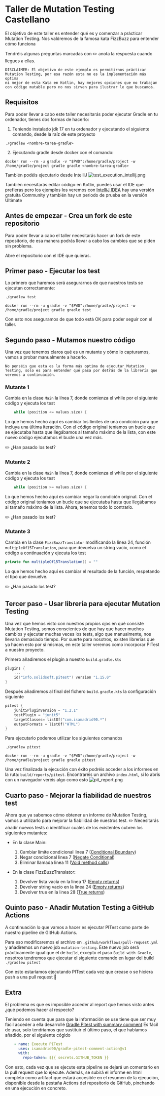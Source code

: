 # Taller de Mutation Testing Castellano

El objetivo de este taller es entender qué es y comenzar a prácticar Mutation Testing.
Nos valdremos de la famosa kata FizzBuzz para entender cómo funciona

Tendréis algunas preguntas marcadas con ✏️ anota la respuesta cuando llegues a ellas.

```
DISCLAIMER: El objetivo de este ejemplo es permitirnos prácticar Mutation Testing, por esa razón esta no es la implementación más optima
ni mejor de esta Kata en Kotlin, hay mejores opciones que no trabajan con código mutable pero no nos sirven para ilustrar lo que buscamos.
```

## Requisitos
Para poder llevar a cabo este taller necesitarás poder ejecutar Gradle en tu ordenador, tienes dos formas de hacerlo:

  1. Teniendo instalado jdk 17 en tu ordenador y ejecutando el siguiente comando, desde la raíz de este proyecto

```shell
./gradlew <nombre-tarea-gradle>
```
  2. Ejecutando gradle desde docker con el comando:

```shell
docker run --rm -u gradle -v "$PWD":/home/gradle/project -w /home/gradle/project gradle gradle <nombre-tarea-gradle>
```
También podéis ejecutarlo desde IntelliJ ![test_execution_intellij.png](test_execution_intellij.png)

También necesitarás editar código en Kotlin, puedes usar el IDE que prefieras pero los ejemplos los veremos con 
[IntelliJ IDEA](https://www.jetbrains.com/es-es/idea/download/) hay una versión gratuita Community y también hay un periodo
de prueba en la versión Ultimate

## Antes de empezar - Crea un fork de este repositorio

Para poder llevar a cabo el taller necesitarás hacer un fork de este repositorio, de esa manera podrás llevar a 
cabo los cambios que se piden sin problema.

Abre el repositorio con el IDE que quieras.

## Primer paso - Ejecutar los test

Lo primero que haremos será asegurarnos de que nuestros tests se ejecutan correctamente:
```shell
./gradlew test
```
```shell
docker run --rm -u gradle -v "$PWD":/home/gradle/project -w /home/gradle/project gradle gradle test
```

Con esto nos aseguramos de que todo está OK para poder seguir con el taller.

## Segundo paso - Mutamos nuestro código

Una vez que tenemos claros qué es un mutante y cómo lo capturamos, vamos a probar manualmente a hacerlo.

```
No penséis que esta es la forma más optima de ejecutar Mutation Testing, solo es para entender qué pasa por detrás de la librería que veremos a continuación.
```

### Mutante 1

Cambia en la clase `Main` la línea 7, donde comienza el while por el siguiente código y ejecuta los test
```kotlin
    while (position <= values.size) {
```
Lo que hemos hecho aquí es cambiar los límites de una condición para que incluya una última iteración.
Con el código original teníamos un bucle que se ejecutaba hasta que llegábamos al tamaño máximo de la lista, 
con este nuevo código ejecutamos el bucle una vez más.

✏️ ¿Han pasado los test? 

### Mutante 2

Cambia en la clase `Main` la línea 7, donde comienza el while por el siguiente código y ejecuta los test
```kotlin
    while (position >= values.size) {
```
Lo que hemos hecho aquí es cambiar negar la condición original.
Con el código original teníamos un bucle que se ejecutaba hasta que llegábamos al tamaño máximo de la lista. Ahora,
tenemos todo lo contrario.

✏️ ¿Han pasado los test? 

### Mutante 3

Cambia en la clase `FizzBuzzTranslator` modificando la línea 24, función `multipleOf15Translation`, para que devuelva un string vacío, como el código a continuación y ejecuta los test

```kotlin
private fun multipleOf15Translation() = ""
```

Lo que hemos hecho aquí es cambiar el resultado de la función, respetando el tipo que devuelve.

✏️ ¿Han pasado los test? 

## Tercer paso - Usar librería para ejecutar Mutation Testing

Una vez que hemos visto con nuestros propios ojos en qué consiste Mutation Testing, somos conscientes de que hay que hacer muchos cambios y 
ejecutar muchas veces los tests, algo que manualmente, nos llevaría demasiado tiempo. Por suerte para nosotros, existen librerías que ya hacen 
esto por si mismas, en este taller veremos como incorporar PITest a nuestro proyecto.

Primero añadiremos el plugin a nuestro `build.gradle.kts`
```kotlin
plugins {
    ...
    id("info.solidsoft.pitest") version "1.15.0"
}
```
Después añadiremos al final del fichero `build.gradle.kts` la configuración siguiente

```kotlin
pitest {
    junit5PluginVersion = "1.2.1"
    testPlugin = "junit5"
    targetClasses= listOf("com.isamadrid90.*")
    outputFormats = listOf("HTML")
}
```

Para ejecutarlo podemos utilizar los siguientes comandos

```shell
./gradlew pitest
```

```shell
docker run --rm -u gradle -v "$PWD":/home/gradle/project -w /home/gradle/project gradle gradle pitest
```

Una vez finalizada la ejecución con éxito podréis acceder a los informes en la ruta: `build/reports/pitest`.
Encontraréis un archivo `index.html`, si lo abrís con un navegador veréis algo como esto
![pit_report.png](pit_report.png)

## Cuarto paso - Mejorar la fiabilidad de nuestros test

Ahora que ya sabemos cómo obtener un informe de Mutation Testing, vamos a utilizarlo para mejorar la fiabilidad de nuestros test.
✏️ Necesitarás añadir nuevos tests o identificar cuales de los existentes cubren los siguientes mutantes:

* En la clase Main:
  1. Cambiar límite condicional linea 7 ([Conditional Boundary](https://pitest.org/quickstart/mutators/#CONDITIONALS_BOUNDARY))
  2. Negar condicional linea 7 ([Negate Conditional](https://pitest.org/quickstart/mutators/#NEGATE_CONDITIONALS))
  3. Eliminar llamada linea 11 ([Void method calls](https://pitest.org/quickstart/mutators/#VOID_METHOD_CALLS))
  
* En la clase FizzBuzzTranslator:
  1. Devolver lista vacía en la linea 17 ([Empty returns](https://pitest.org/quickstart/mutators/#EMPTY_RETURNS))
  2. Devolver string vacío en la linea 24 ([Empty returns](https://pitest.org/quickstart/mutators/#EMPTY_RETURNS))
  3. Devolver true en la linea 28 ([True returns](https://pitest.org/quickstart/mutators/#TRUE_RETURNS))

## Quinto paso - Añadir Mutation Testing a GitHub Actions

A continuación lo que vamos a hacer es ejecutar PITest como parte de nuestro pipeline de GitHub Actions. 

Para eso modificaremos el archivo en `.github/workflows/pull-request.yml` y añadiremos un nuevo job `mutation-testing`.
Este nuevo job será prácticamente igual que el de `build`, excepto el paso `Build with Gradle`, nosotros tendremos que 
ejecutar el siguiente comando en lugar del build `./gradlew pitest`

Con esto estaríamos ejecutando PITest cada vez que crease o se hiciera push a una pull request 🎉

## Extra

El problema es que es imposible acceder al report que hemos visto antes ¿qué podemos hacer al respecto?

Teniendo en cuenta que para que la información se use tiene que ser muy fácil acceder a ella desarrollé [Gradle Pitest with summary comment](https://github.com/marketplace/actions/gradle-pitest-with-summary-comment)
Es fácil de usar, solo tendríamos que sustituir el último paso, el que habíamos añadido, por el siguiente cógido

```yaml
    - name: Execute PITest
      uses: isamadrid90/gradle-pitest-comment-action@v1
      with:
        repo-token: ${{ secrets.GITHUB_TOKEN }}
```
Con esto, cada vez que se ejecute esta pipeline se dejará un comentario en la pull request que lo ejecute. Además,
se subirá el informe en html completo como artifact que estará accesible en el resumen de la ejecución,
disponible desde la pestaña Actions del repositorio de GitHub, pinchando en una ejecución en concreto.

